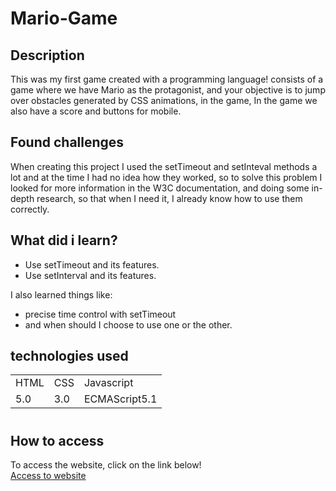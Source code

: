 # Mario-Game

## Description

 This was my first game created with a programming language! consists of a game where we have Mario as the protagonist, and your objective is to jump over obstacles generated by CSS animations, in the game, In the game we also have a score and buttons for mobile.

## Found challenges

 When creating this project I used the setTimeout and setInteval methods a lot and at the time I had no idea how they worked, so to solve this problem I looked for more information in the W3C documentation, and doing some in-depth research, so that when I need it, I already know how to use them correctly.

## What did i learn?

 - Use setTimeout and its features.
 - Use setInterval and its features.

I also learned things like:
 - precise time control with setTimeout
 - and when should I choose to use one or the other.

## technologies used

<table>
  <tr>
    <td>HTML</td>
    <td>CSS</td>
    <td>Javascript</td>
  </tr>
  <tr>
    <td>5.0</td>
    <td>3.0</td>
    <td>ECMAScript5.1</td>
  </tr>
</table>

#

## How to access

To access the website, click on the link below! <br>
<a href="https://filipi-pinheiro.github.io/Mario-Game/" target="_black">Access to website</a>
